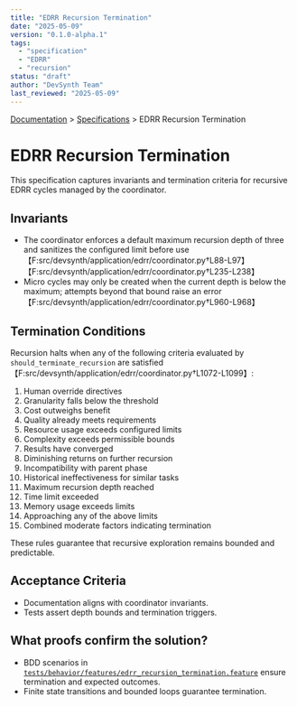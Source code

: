 ```yaml
---
title: "EDRR Recursion Termination"
date: "2025-05-09"
version: "0.1.0-alpha.1"
tags:
  - "specification"
  - "EDRR"
  - "recursion"
status: "draft"
author: "DevSynth Team"
last_reviewed: "2025-05-09"
---
```

<div class="breadcrumbs">
<a href="../index.md">Documentation</a> &gt; <a href="index.md">Specifications</a> &gt; EDRR Recursion Termination
</div>

# EDRR Recursion Termination

This specification captures invariants and termination criteria for recursive
EDRR cycles managed by the coordinator.

## Invariants

- The coordinator enforces a default maximum recursion depth of three and
  sanitizes the configured limit before use【F:src/devsynth/application/edrr/coordinator.py†L88-L97】【F:src/devsynth/application/edrr/coordinator.py†L235-L238】
- Micro cycles may only be created when the current depth is below the maximum;
  attempts beyond that bound raise an error【F:src/devsynth/application/edrr/coordinator.py†L960-L968】

## Termination Conditions

Recursion halts when any of the following criteria evaluated by
`should_terminate_recursion` are satisfied【F:src/devsynth/application/edrr/coordinator.py†L1072-L1099】:

1. Human override directives
2. Granularity falls below the threshold
3. Cost outweighs benefit
4. Quality already meets requirements
5. Resource usage exceeds configured limits
6. Complexity exceeds permissible bounds
7. Results have converged
8. Diminishing returns on further recursion
9. Incompatibility with parent phase
10. Historical ineffectiveness for similar tasks
11. Maximum recursion depth reached
12. Time limit exceeded
13. Memory usage exceeds limits
14. Approaching any of the above limits
15. Combined moderate factors indicating termination

These rules guarantee that recursive exploration remains bounded and
predictable.

## Acceptance Criteria

- Documentation aligns with coordinator invariants.
- Tests assert depth bounds and termination triggers.

## What proofs confirm the solution?
- BDD scenarios in [`tests/behavior/features/edrr_recursion_termination.feature`](../../tests/behavior/features/edrr_recursion_termination.feature) ensure termination and expected outcomes.
- Finite state transitions and bounded loops guarantee termination.
